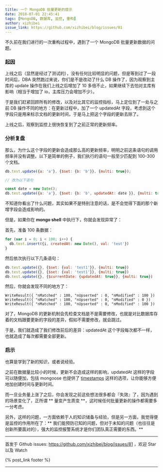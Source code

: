 ```yaml
---
title: 一个 MongoDB 批量更新的提示
date: 2018-07-01 22:45:41
tags: [MongoDB, 数据库, 监控, 重构]
author: xizhibei
issue_link: https://github.com/xizhibei/blog/issues/81
---
```

<!-- en_title: a-tip-for-mongodb-update-multi-docs -->

不久前在我们进行的一次重构过程中，遇到了一个 MongoDB 批量更新数据的问题。

<!-- more -->

### 起因
上线之后（显然是经过了测试的），没有任何比较明显的问题，但是等到过了一段时间后，DBA 突然跑过来说，你们是不是改动了什么 DB 操作了，因为观察到主库的 update 操作在我们上线之后增加了 10 多倍不止，如果继续下去怕对主库有影响（相当于增加了 io，主库压力会增加不少）。

于是我们赶紧回顾所有的修改，以及对比其它的监控指标，马上定位到了一处与之前 DB 操作不同的地方：在更新过程中，加了一个 updatedAt 字段，考虑到这个字段只是用来标示文档的更新时间，于是马上把这个字段的更新去除了。

上线之后，观察到监控上很快恢复到了之前正常的更新频率。

### 分析复盘
那么，为什么这个字段的更新会造成那么高的更新频率，明明之前这条语句的调用频率并没有调整。以下是简单的例子，我们执行的语句一般至少匹配到 100-300 个文档。

```js
db.test.update({a: 'a'}, {$set: {b: 'b'}}, {multi: true});

// 改为以下语句

const date = new Date();
db.test.update({a: 'a'}, {$set: {b: 'b', updatedAt: date }}, {multi: true});
```

不知道你看出了什么问题，其实如果不是特别注意的话，是不会觉得下面的那个新增字段会造成影响的。

但是，如果你在 **mongo shell** 中执行下，你就会发现异常了：

首先，准备 100 条数据：

```js
for (var i = 0; i < 100; i++) {
  db.test.insert({i, createdAt: new Date(), val: 'test'})
}
```

然后依次执行以下几条语句：

```js
db.test.update({}, {$set: {val: 'test1'}}, {multi: true})
db.test.update({}, {$set: {val: 'test1'}}, {multi: true})
db.test.update({}, {$currentDate: {updatedAt: true}}, {multi: true})
```

然后，你就会发现不同的地方了：

```
WriteResult({ "nMatched" : 100, "nUpserted" : 0, "nModified" : 100 })
WriteResult({ "nMatched" : 100, "nUpserted" : 0, "nModified" : 0 })
WriteResult({ "nMatched" : 100, "nUpserted" : 0, "nModified" : 100 })
```

对了，MongoDB 的更新机制会先检查文档是不是需要修改，也就是对比数据库存着的文档跟要更新的字段的差异，假如不需要修改，就会跳过。


于是，我们就造成了我们修改前后的差异：updatedAt 这个字段每次都不一样，也就造成了每次都需要全部更新。

### 启示

也算是学到了新的知识，或者说经验。

之前在数据量比较小的时候，更新不会造成这样的影响，updatedAt 这样的字段可以随便加，包括 mongoose 也提供了 [timestamps](http://mongoosejs.com/docs/guide.html#timestamps) 这样的选项，让你能够方便地加创建时间与更新时间。

而一旦业务量上涨了之后，你会发现之前这些想法很多都会『失效』了，因为遇到的场景变化了，正所谓 ** 量变产生质变 **，这时候任何批量更新的操作都需要多一分考虑。

另外，这样的问题，一方面依赖于人的知识储备与经验，但是另一方面，我觉得便是监控的作用所在了：** 我们能预防已知的问题，但对于未知的问题（也往往是创新所要面对的），强大的监控报警系统才是你们团队真正需要的东西。**

***
首发于 Github issues: https://github.com/xizhibei/blog/issues/81 ，欢迎 Star 以及 Watch

{% post_link footer %}
***